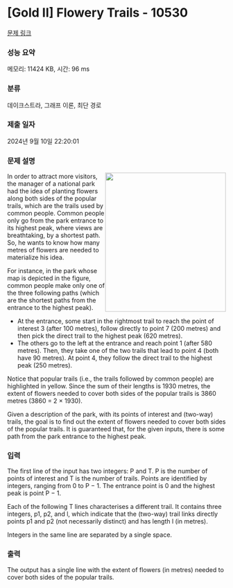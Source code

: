 # [Gold II] Flowery Trails - 10530 

[문제 링크](https://www.acmicpc.net/problem/10530) 

### 성능 요약

메모리: 11424 KB, 시간: 96 ms

### 분류

데이크스트라, 그래프 이론, 최단 경로

### 제출 일자

2024년 9월 10일 22:20:01

### 문제 설명

<p><img alt="" src="https://www.acmicpc.net/upload/images2/flower.png" style="float:right; height:321px; width:278px">In order to attract more visitors, the manager of a national park had the idea of planting flowers along both sides of the popular trails, which are the trails used by common people. Common people only go from the park entrance to its highest peak, where views are breathtaking, by a shortest path. So, he wants to know how many metres of flowers are needed to materialize his idea.</p>

<p>For instance, in the park whose map is depicted in the figure, common people make only one of the three following paths (which are the shortest paths from the entrance to the highest peak).</p>

<ul>
	<li>At the entrance, some start in the rightmost trail to reach the point of interest 3 (after 100 metres), follow directly to point 7 (200 metres) and then pick the direct trail to the highest peak (620 metres).</li>
	<li>The others go to the left at the entrance and reach point 1 (after 580 metres). Then, they take one of the two trails that lead to point 4 (both have 90 metres). At point 4, they follow the direct trail to the highest peak (250 metres).</li>
</ul>

<p>Notice that popular trails (i.e., the trails followed by common people) are highlighted in yellow. Since the sum of their lengths is 1930 metres, the extent of flowers needed to cover both sides of the popular trails is 3860 metres (3860 = 2 × 1930).</p>

<p>Given a description of the park, with its points of interest and (two-way) trails, the goal is to find out the extent of flowers needed to cover both sides of the popular trails. It is guaranteed that, for the given inputs, there is some path from the park entrance to the highest peak.</p>

### 입력 

 <p>The first line of the input has two integers: P and T. P is the number of points of interest and T is the number of trails. Points are identified by integers, ranging from 0 to P − 1. The entrance point is 0 and the highest peak is point P − 1.</p>

<p>Each of the following T lines characterises a different trail. It contains three integers, p1, p2, and l, which indicate that the (two-way) trail links directly points p1 and p2 (not necessarily distinct) and has length l (in metres).</p>

<p>Integers in the same line are separated by a single space.</p>

### 출력 

 <p>The output has a single line with the extent of flowers (in metres) needed to cover both sides of the popular trails.</p>

